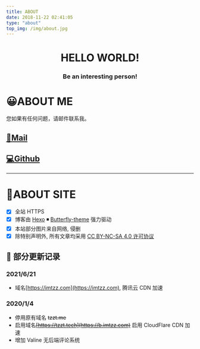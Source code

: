```yaml
---
title: ABOUT
date: 2018-11-22 02:41:05
type: "about"
top_img: /img/about.jpg
---
```


<center><h1>HELLO WORLD!</h1></center>
<center><h3>Be an interesting person!</h3></center>

# 😀ABOUT ME

您如果有任何问题，请邮件联系我。

## [📧Mail](mailto:tzzprc@outlook.com)

## [💻Github](https://github.com/tzzs)

---

# 🌌ABOUT SITE

- [x] 全站 HTTPS
- [x] 博客由 [Hexo](https://hexo.io/zh-cn/) ◾ [Butterfly-theme](https://butterfly.js.org/) 强力驱动
- [x] 本站部分图片来自网络, 侵删
- [x] 除特别声明外, 所有文章均采用 [CC BY-NC-SA 4.0 许可协议](https://creativecommons.org/licenses/by-nc-sa/4.0/)

## 📅 部分更新记录

### 2021/6/21

- 域名[https://imtzz.com](https://imtzz.com), 腾讯云 CDN 加速

<!-- ### 2020/2/24
- 启用域名[https://b.imtzz.com](https://b.imtzz.com)，Coding Pages直接访问

### 2020/2/2
- 停用原有域名 tzzt.tech
- 启用域名[https://blog.imtzz.com](https://b.imtzz.com)
- 启用 腾讯云 CDN 加速, 国外IP自动回源([https://github.com/tzzs](https://github.com/tzzs)) -->

### 2020/1/4

- 停用原有域名 ~~tzzt.me~~
- 启用域名~~[https://tzzt.tech](https://b.imtzz.com)~~ 启用 CloudFlare CDN 加速
- 增加 Valine 无后端评论系统

<!-- ### 2019/3/22
- 启用域名[https://tzzt.me](https://b.imtzz.com) 启用 CloudFlare CDN 加速 -->
